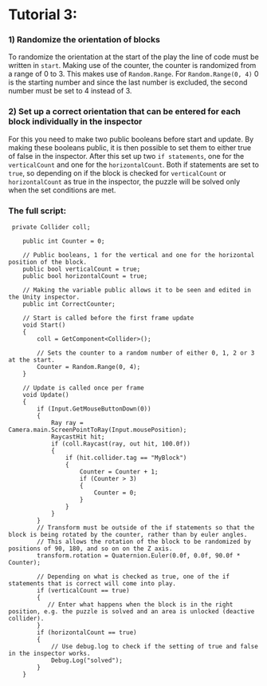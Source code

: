 # Tutorial 3: 
### 1) Randomize the orientation of blocks
To randomize the orientation at the start of the play the line of code must be written in `start`. Making use of the counter, the counter is randomized from a range of 0 to 3. This makes use of `Random.Range`. For `Random.Range(0, 4)` 0 is the starting number and since the last number is excluded, the second number must be set to 4 instead of 3. 

### 2) Set up a correct orientation that can be entered for each block individually in the inspector
For this you need to make two public booleans before start and update. By making these booleans public, it is then possible to set them to either true of false in the inspector. After this set up two `if statements`, one for the `verticalCount` and one for the `horizontalCount`. Both if statements are set to `true`, so depending on if the block is checked for `verticalCount` or `horizontalCount` as true in the inspector, the puzzle will be solved only when the set conditions are met.

### The full script:
```
 private Collider coll;

    public int Counter = 0;
    
    // Public booleans, 1 for the vertical and one for the horizontal position of the block.
    public bool verticalCount = true;
    public bool horizontalCount = true;

    // Making the variable public allows it to be seen and edited in the Unity inspector.
    public int CorrectCounter;

    // Start is called before the first frame update
    void Start()
    {
        coll = GetComponent<Collider>();

        // Sets the counter to a random number of either 0, 1, 2 or 3 at the start.
        Counter = Random.Range(0, 4);
    }

    // Update is called once per frame
    void Update()
    {
        if (Input.GetMouseButtonDown(0))
        {
            Ray ray = Camera.main.ScreenPointToRay(Input.mousePosition);
            RaycastHit hit;
            if (coll.Raycast(ray, out hit, 100.0f))
            {
                if (hit.collider.tag == "MyBlock")
                {
                    Counter = Counter + 1;
                    if (Counter > 3)
                    {
                        Counter = 0;
                    }
                }
            }
        }
        // Transform must be outside of the if statements so that the block is being rotated by the counter, rather than by euler angles.
        // This allows the rotation of the block to be randomized by positions of 90, 180, and so on on the Z axis.
        transform.rotation = Quaternion.Euler(0.0f, 0.0f, 90.0f * Counter);
        
        // Depending on what is checked as true, one of the if statements that is correct will come into play.
        if (verticalCount == true)
        {
           // Enter what happens when the block is in the right position, e.g. the puzzle is solved and an area is unlocked (deactive collider).
        }
        if (horizontalCount == true)
        {
            // Use debug.log to check if the setting of true and false in the inspector works.
            Debug.Log("solved");
        }
    }
```
